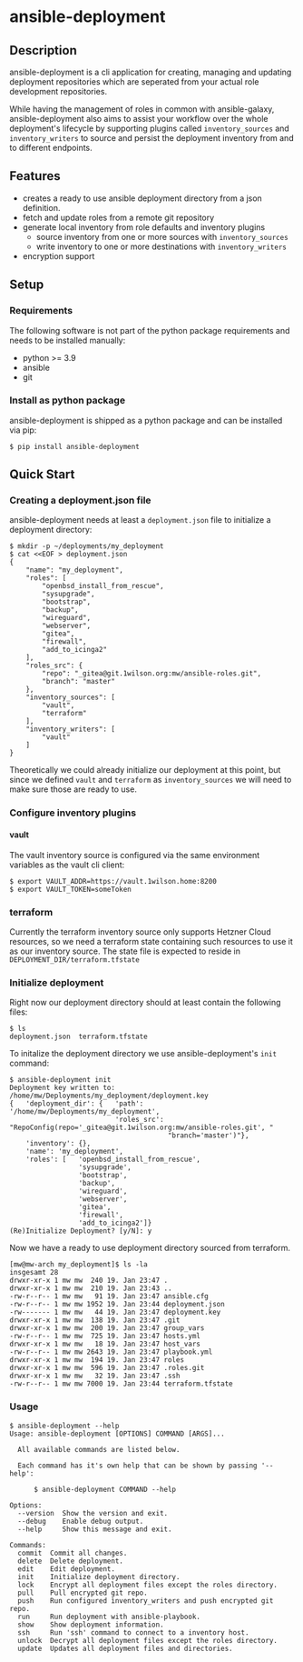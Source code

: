 # ansible-deployment

## Description
ansible-deployment is a cli application for creating, managing and updating
deployment repositories which are seperated from your actual role development repositories.

While having the management of roles in common with ansible-galaxy, ansible-deployment
also aims to assist your workflow over the whole deployment's lifecycle by
supporting plugins called ``inventory_sources`` and ``inventory_writers`` to 
source and persist the deployment inventory from and to different endpoints.


## Features
- creates a ready to use ansible deployment directory from a json definition.
- fetch and update roles from a remote git repository
- generate local inventory from role defaults and inventory plugins
  - source inventory from one or more sources with ``inventory_sources`` 
  - write inventory to one or more destinations with ``inventory_writers``
- encryption support


## Setup
### Requirements
The following software is not part of the python package requirements 
and needs to be installed manually:
- python >= 3.9
- ansible
- git



### Install as python package
ansible-deployment is shipped as a python package and can be installed via pip:

```
$ pip install ansible-deployment
```

## Quick Start


### Creating a deployment.json file
ansible-deployment needs at least a ``deployment.json`` file to initialize
a deployment directory:

```
$ mkdir -p ~/deployments/my_deployment
$ cat <<EOF > deployment.json
{
    "name": "my_deployment",
    "roles": [
        "openbsd_install_from_rescue",
        "sysupgrade",
        "bootstrap",
        "backup",
        "wireguard",
        "webserver",
        "gitea",
        "firewall",
        "add_to_icinga2"
    ],
    "roles_src": {
        "repo": "_gitea@git.1wilson.org:mw/ansible-roles.git",
        "branch": "master"
    },
    "inventory_sources": [
        "vault",
        "terraform"
    ],
    "inventory_writers": [
        "vault"
    ]
}
```

Theoretically we could already initialize our deployment at this point, but 
since we defined ``vault`` and ``terraform`` as ``inventory_sources`` we will
need to make sure those are ready to use.

### Configure inventory plugins

#### vault
The vault inventory source is configured via the same environment variables as the
vault cli client:
```
$ export VAULT_ADDR=https://vault.1wilson.home:8200
$ export VAULT_TOKEN=someToken
```

### terraform
Currently the terraform inventory source only supports Hetzner Cloud resources,
so we need a terraform state containing such resources to use it as our
inventory source. 
The state file is expected to reside in ``DEPLOYMENT_DIR/terraform.tfstate``


### Initialize deployment
Right now our deployment directory should at least contain the following files:

```
$ ls
deployment.json  terraform.tfstate
```

To initalize the deployment directory we use ansible-deployment's ``init`` command:

```
$ ansible-deployment init
Deployment key written to: /home/mw/Deployments/my_deployment/deployment.key
{   'deployment_dir': {   'path': '/home/mw/Deployments/my_deployment',
                          'roles_src': "RepoConfig(repo='_gitea@git.1wilson.org:mw/ansible-roles.git', "
                                       "branch='master')"},
    'inventory': {},
    'name': 'my_deployment',
    'roles': [   'openbsd_install_from_rescue',
                 'sysupgrade',
                 'bootstrap',
                 'backup',
                 'wireguard',
                 'webserver',
                 'gitea',
                 'firewall',
                 'add_to_icinga2']}
(Re)Initialize Deployment? [y/N]: y
```

Now we have a ready to use deployment directory sourced from terraform.

```
[mw@mw-arch my_deployment]$ ls -la
insgesamt 28
drwxr-xr-x 1 mw mw  240 19. Jan 23:47 .
drwxr-xr-x 1 mw mw  210 19. Jan 23:43 ..
-rw-r--r-- 1 mw mw   91 19. Jan 23:47 ansible.cfg
-rw-r--r-- 1 mw mw 1952 19. Jan 23:44 deployment.json
-rw------- 1 mw mw   44 19. Jan 23:47 deployment.key
drwxr-xr-x 1 mw mw  138 19. Jan 23:47 .git
drwxr-xr-x 1 mw mw  200 19. Jan 23:47 group_vars
-rw-r--r-- 1 mw mw  725 19. Jan 23:47 hosts.yml
drwxr-xr-x 1 mw mw   18 19. Jan 23:47 host_vars
-rw-r--r-- 1 mw mw 2643 19. Jan 23:47 playbook.yml
drwxr-xr-x 1 mw mw  194 19. Jan 23:47 roles
drwxr-xr-x 1 mw mw  596 19. Jan 23:47 .roles.git
drwxr-xr-x 1 mw mw   32 19. Jan 23:47 .ssh
-rw-r--r-- 1 mw mw 7000 19. Jan 23:44 terraform.tfstate
```

### Usage
```
$ ansible-deployment --help
Usage: ansible-deployment [OPTIONS] COMMAND [ARGS]...

  All available commands are listed below.

  Each command has it's own help that can be shown by passing '--help':

      $ ansible-deployment COMMAND --help

Options:
  --version  Show the version and exit.
  --debug    Enable debug output.
  --help     Show this message and exit.

Commands:
  commit  Commit all changes.
  delete  Delete deployment.
  edit    Edit deployment.
  init    Initialize deployment directory.
  lock    Encrypt all deployment files except the roles directory.
  pull    Pull encrypted git repo.
  push    Run configured ìnventory_writers and push encrypted git repo.
  run     Run deployment with ansible-playbook.
  show    Show deployment information.
  ssh     Run 'ssh' command to connect to a inventory host.
  unlock  Decrypt all deployment files except the roles directory.
  update  Updates all deployment files and directories.
```
